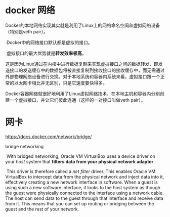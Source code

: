 # docker 网络

​	Docker的本地网络实现其实就是利用了Linux上的网络命名空间和虚拟网络设备（特别是veth pair）。

​	Docker中的网络接口默认都是虚拟的接口。

​	虚拟接口的最大优势就是**转发效率极高**。

​	这是因为Linux通过在内核中进行数据复制来实现虚拟接口之间的数据转发，即发送接口的发送缓存中的数据包将被直接复制到接收接口的接收缓存中，而无需通过外部物理网络设备进行交换。对于本地系统和容器内系统来看，虚拟接口跟一个正常的以太网卡相比并无区别，只是它速度要快得多。 

​	Docker容器网络就很好地利用了Linux虚拟网络技术，在本地主机和容器内分别创建一个虚拟接口，并让它们彼此连通（这样的一对接口叫做veth pair）。

# 网卡

https://docs.docker.com/network/bridge/

bridge networking 

​	With bridged networking, Oracle VM VirtualBox uses a device driver on  your *host* system that **filters data from your  physical network adapter**. 

​	This driver is therefore called a   *net filter* driver. This enables      Oracle VM VirtualBox to intercept data from the physical network and      inject data into it, effectively creating a new network interface      in software. When a guest is using such a new software interface,      it looks to the host system as though the guest were physically      connected to the interface using a network cable. The host can      send data to the guest through that interface and receive data      from it. This means that you can set up routing or bridging      between the guest and the rest of your network.    